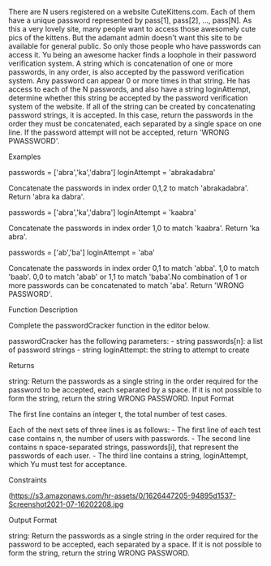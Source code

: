 There are N users registered on a website CuteKittens.com. Each of them have a unique password represented by pass[1], pass[2], ..., pass[N]. As this a very lovely site, many people want to access those awesomely cute pics of the kittens. But the adamant admin doesn't want this site to be available for general public. So only those people who have passwords can access it. Yu being an awesome hacker finds a loophole in their password verification system. A string which is concatenation of one or more passwords, in any order, is also accepted by the password verification system. Any password can appear 0 or more times in that string. He has access to each of the N passwords, and also have a string loginAttempt, determine whether this string be accepted by the password verification system of the website. If all of the string can be created by concatenating password strings, it is accepted. In this case, return the passwords in the order they must be concatenated, each separated by a single space on one line. If the password attempt will not be accepted, return 'WRONG PWASSWORD'.

Examples

passwords = ['abra','ka','dabra'] loginAttempt = 'abrakadabra'

Concatenate the passwords in index order 0,1,2 to match 'abrakadabra'. Return 'abra ka dabra'.

passwords = ['abra','ka','dabra'] loginAttempt = 'kaabra'

Concatenate the passwords in index order 1,0 to match 'kaabra'. Return 'ka abra'.

passwords = ['ab','ba'] loginAttempt = 'aba'

Concatenate the passwords in index order 0,1 to match 'abba'. 1,0 to match 'baab'. 0,0 to match 'abab' or 1,1 to match 'baba'.No combination of 1 or more passwords can be concatenated to match 'aba'. Return 'WRONG PASSWORD'.

Function Description

Complete the passwordCracker function in the editor below.

passwordCracker has the following parameters: - string passwords[n]: a list of password strings - string loginAttempt: the string to attempt to create

Returns

string: Return the passwords as a single string in the order required for the password to be accepted, each separated by a space. If it is not possible to form the string, return the string WRONG PASSWORD.
Input Format

The first line contains an integer t, the total number of test cases.

Each of the next sets of three lines is as follows: - The first line of each test case contains n, the number of users with passwords. - The second line contains n space-separated strings, passwords[i], that represent the passwords of each user. - The third line contains a string, loginAttempt, which Yu must test for acceptance.

Constraints

(https://s3.amazonaws.com/hr-assets/0/1626447205-94895d1537-Screenshot2021-07-16202208.jpg

Output Format

string: Return the passwords as a single string in the order required for the password to be accepted, each separated by a space. If it is not possible to form the string, return the string WRONG PASSWORD.